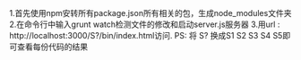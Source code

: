 1.首先使用npm安转所有package.json所有相关的包，生成node_modules文件夹
2.在命令行中输入grunt watch检测文件的修改和启动server.js服务器
3.用url : http://localhost:3000/S?/bin/index.html访问.
    PS:  将 S? 换成S1 S2 S3 S4 S5即可查看每份代码的结果